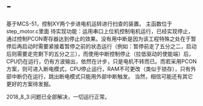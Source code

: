 # -
基于MCS-51，控制XY两个步进电机运转进行扫查的装置。
主函数位于step_motor.c里面
待实现功能：运用串口上位机控制电机运行，已经实现停止，通过控制PCON寄存器达到停止的效果。没有用中断是因为该工程特殊之处在于暂停后再启动时需要紧接着暂停之前的状态运行（例如：暂停前走了五分之二，启动后则需要走完剩下的五分之三），而使用中断控制停止（拉低驱动的使能端）后，CPU仍在运行，仍有方波输出，依然在计步，只是电机不转而已。而若采用PCON方案，则可进入断电模式，CPU停止运行，RAM不可更改（类似于锁存），只有外部中断仍在运行，跳出断电模式只能用外部中断触发。  当然，相信可能还有其它更好的方案待发掘。

2018_8_3:问题已全部解决，一切运行正常。
